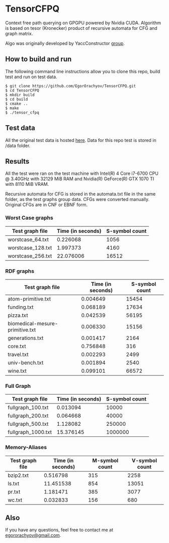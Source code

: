 # TensorCFPQ

Context free path querying on GPGPU powered by Nvidia CUDA.
Algorithm is based on tesor (Kronecker) product of recursive
automata for CFG and graph matrix.

Algo was originally developed by YaccConstructor [group](https://github.com/YaccConstructor).

## How to build and run

The following command line instructions allow you to clone this repo,
build test and run on test data.

```
$ git clone https://github.com/EgorOrachyov/TensorCFPQ.git
$ cd TensorCFPQ
$ mkdir build
$ cd build
$ cmake ..
$ make 
$ ./tensor_cfpq
```

## Test data

All the original test data is hosted [here](https://github.com/JetBrains-Research/CFPQ_Data). 
Data for this repo test is stored in /data folder.

## Results

All the test were ran on the test machine with Intel(R) 4 Core i7-6700 CPU @ 3.40GHz with 32129 MiB RAM and Nvidia(R) GeForce(R) GTX 1070 TI with 8110 MiB VRAM.  

Recursive automata for CFG is stored in the automata.txt file in the same folder, as the 
test graphs group data. CFGs were converted manually. Original CFGs are in CNF or EBNF form. 

### Worst Case graphs

Test graph file | Time (in seconds) | S-symbol count
--------------- | ----------------- | --------------
worstcase_64.txt | 0.226068  | 1056
worstcase_128.txt | 1.997373  | 4160
worstcase_256.txt | 22.076006 | 16512

### RDF graphs

Test graph file | Time (in seconds) | S-symbol count
--------------- | ----------------- | --------------
atom-primitive.txt | 0.004649 | 15454
funding.txt | 0.068189 | 17634
pizza.txt | 0.042539 | 56195
biomedical-mesure-primitive.txt | 0.006330 | 15156
generations.txt | 0.001417 | 2164
core.txt | 0.756848 | 316
travel.txt | 0.002293 | 2499
univ-bench.txt | 0.001894 | 2540
wine.txt | 0.099101 | 66572

### Full Graph

Test graph file | Time (in seconds) | S-symbol count
--------------- | ----------------- | --------------
fullgraph_100.txt | 0.013094 | 10000
fullgraph_200.txt | 0.064668 | 40000
fullgraph_500.txt | 1.128082 | 250000
fullgraph_1000.txt | 15.376145 | 1000000

### Memory-Aliases

Test graph file | Time (in seconds) | M-symbol count | V-symbol count
--------------- | ----------------- | -------------- | --------------
bzip2.txt | 0.516798 | 315 | 2258
ls.txt | 11.451538 | 854 | 13051
pr.txt | 1.181471 | 385 | 3077
wc.txt | 0.032833 | 156 | 680

## Also

If you have any questions, feel free to contact me at egororachyov@gmail.com.


